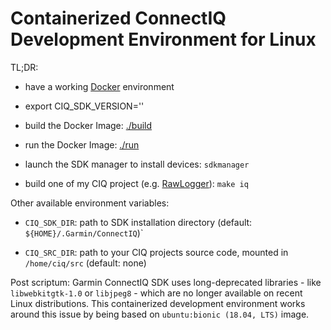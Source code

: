 Containerized ConnectIQ Development Environment for Linux
==

TL;DR:

* have a working [Docker](https://www.docker.com/) environment

* export CIQ_SDK_VERSION='<version>'

* build the Docker Image: [./build](./build)

* run the Docker Image: [./run](./run)

* launch the SDK manager to install devices: `sdkmanager`

* build one of my CIQ project (e.g. [RawLogger](https://github.com/cedric-dufour/connectiq-app-rawlogger/)): `make iq`

Other available environment variables:

* `CIQ_SDK_DIR`: path to SDK installation directory (default: `${HOME}/.Garmin/ConnectIQ`)`

* `CIQ_SRC_DIR`: path to your CIQ projects source code, mounted in ` /home/ciq/src` (default: none)

Post scriptum: Garmin ConnectIQ SDK uses long-deprecated libraries - like `libwebkitgtk-1.0` or `libjpeg8` -
which are no longer available on recent Linux distributions. This containerized development environment
works around this issue by being based on `ubuntu:bionic (18.04, LTS)` image.
